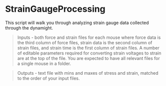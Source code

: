 # StrainGaugeProcessing

This script will walk you through analyzing strain gauge data collected through the dynamight. 

> Inputs - both force and strain files for each mouse where force data is the third column of force files, strain data is the second column of strain files, and strain time is the first column of strain files. A number of editable parameters required for converting strain voltages to strain are at the top of the file. You are expected to have all relevant files for a single mouse in a folder.

> Outputs - text file with mins and maxes of stress and strain, matched to the order of your input files.
